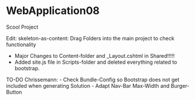 # WebApplication08
Scool Project

Edit: skeleton-as-content: Drag Folders into the main project to check functionality

- Major Changes to Content-folder and _Layout.cshtml in Shared!!!!!
- Added site.js file in Scripts-folder and deleted everything related to bootstrap.


TO-DO Chrissemann: - Check Bundle-Config so Bootstrap does not get included when generating Solution
                   - Adapt Nav-Bar Max-Width and Burger-Button 
